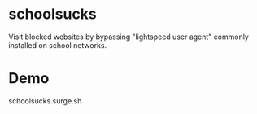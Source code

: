 # schoolsucks
Visit blocked websites by bypassing "lightspeed user agent" commonly installed on school networks.

# Demo
schoolsucks.surge.sh
